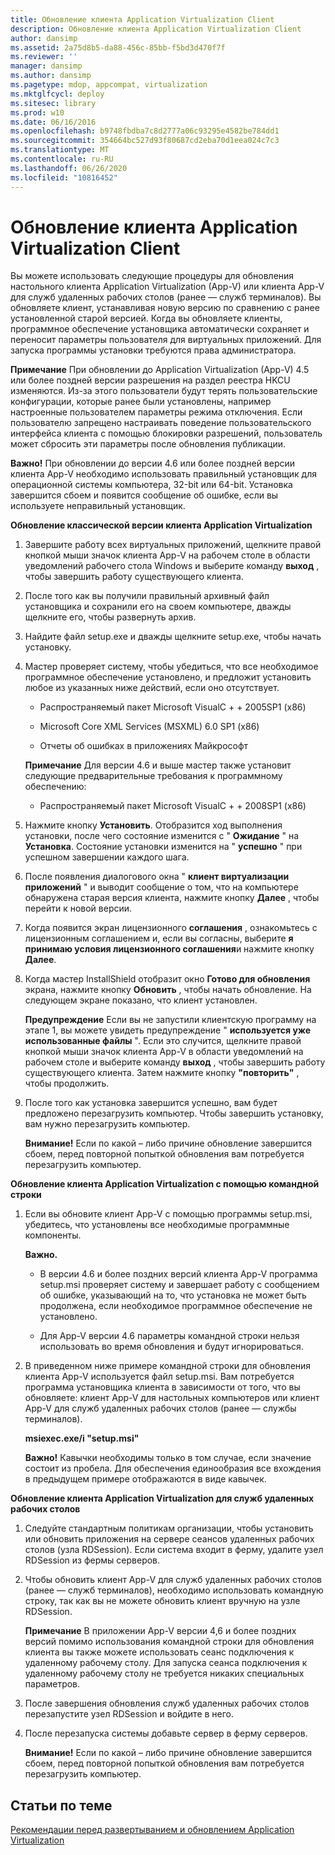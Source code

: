 ```yaml
---
title: Обновление клиента Application Virtualization Client
description: Обновление клиента Application Virtualization Client
author: dansimp
ms.assetid: 2a75d8b5-da88-456c-85bb-f5bd3d470f7f
ms.reviewer: ''
manager: dansimp
ms.author: dansimp
ms.pagetype: mdop, appcompat, virtualization
ms.mktglfcycl: deploy
ms.sitesec: library
ms.prod: w10
ms.date: 06/16/2016
ms.openlocfilehash: b9748fbdba7c8d2777a06c93295e4582be784dd1
ms.sourcegitcommit: 354664bc527d93f80687cd2eba70d1eea024c7c3
ms.translationtype: MT
ms.contentlocale: ru-RU
ms.lasthandoff: 06/26/2020
ms.locfileid: "10816452"
---
```

# Обновление клиента Application Virtualization Client


Вы можете использовать следующие процедуры для обновления настольного клиента Application Virtualization (App-V) или клиента App-V для служб удаленных рабочих столов (ранее — служб терминалов). Вы обновляете клиент, устанавливая новую версию по сравнению с ранее установленной старой версией. Когда вы обновляете клиенты, программное обеспечение установщика автоматически сохраняет и переносит параметры пользователя для виртуальных приложений. Для запуска программы установки требуются права администратора.

**Примечание**  При обновлении до Application Virtualization (App-V) 4.5 или более поздней версии разрешения на раздел реестра HKCU изменяются. Из-за этого пользователи будут терять пользовательские конфигурации, которые ранее были установлены, например настроенные пользователем параметры режима отключения. Если пользователю запрещено настраивать поведение пользовательского интерфейса клиента с помощью блокировки разрешений, пользователь может сбросить эти параметры после обновления публикации.

 

**Важно!**  При обновлении до версии 4.6 или более поздней версии клиента App-V необходимо использовать правильный установщик для операционной системы компьютера, 32-bit или 64-bit. Установка завершится сбоем и появится сообщение об ошибке, если вы используете неправильный установщик.

 

**Обновление классической версии клиента Application Virtualization**

1.  Завершите работу всех виртуальных приложений, щелкните правой кнопкой мыши значок клиента App-V на рабочем столе в области уведомлений рабочего стола Windows и выберите команду **выход** , чтобы завершить работу существующего клиента.

2.  После того как вы получили правильный архивный файл установщика и сохранили его на своем компьютере, дважды щелкните его, чтобы развернуть архив.

3.  Найдите файл setup.exe и дважды щелкните setup.exe, чтобы начать установку.

4.  Мастер проверяет систему, чтобы убедиться, что все необходимое программное обеспечение установлено, и предложит установить любое из указанных ниже действий, если оно отсутствует.

    -   Распространяемый пакет Microsoft VisualC + + 2005SP1 (x86)

    -   Microsoft Core XML Services (MSXML) 6.0 SP1 (x86)

    -   Отчеты об ошибках в приложениях Майкрософт

    **Примечание**  Для версии 4.6 и выше мастер также установит следующие предварительные требования к программному обеспечению:

    -   Распространяемый пакет Microsoft VisualC + + 2008SP1 (x86)

     

5.  Нажмите кнопку **Установить**. Отобразится ход выполнения установки, после чего состояние изменится с " **Ожидание** " на **Установка**. Состояние установки изменится на " **успешно** " при успешном завершении каждого шага.

6.  После появления диалогового окна " **клиент виртуализации приложений** " и выводит сообщение о том, что на компьютере обнаружена старая версия клиента, нажмите кнопку **Далее** , чтобы перейти к новой версии.

7.  Когда появится экран лицензионного **соглашения** , ознакомьтесь с лицензионным соглашением и, если вы согласны, выберите **я принимаю условия лицензионного соглашения**и нажмите кнопку **Далее**.

8.  Когда мастер InstallShield отобразит окно **Готово для обновления** экрана, нажмите кнопку **Обновить** , чтобы начать обновление. На следующем экране показано, что клиент установлен.

    **Предупреждение**  Если вы не запустили клиентскую программу на этапе 1, вы можете увидеть предупреждение " **используется уже использованные файлы** ". Если это случится, щелкните правой кнопкой мыши значок клиента App-V в области уведомлений на рабочем столе и выберите команду **выход** , чтобы завершить работу существующего клиента. Затем нажмите кнопку **"повторить"** , чтобы продолжить.

     

9.  После того как установка завершится успешно, вам будет предложено перезагрузить компьютер. Чтобы завершить установку, вам нужно перезагрузить компьютер.

    **Внимание!**  Если по какой – либо причине обновление завершится сбоем, перед повторной попыткой обновления вам потребуется перезагрузить компьютер.

     

**Обновление клиента Application Virtualization с помощью командной строки**

1.  Если вы обновите клиент App-V с помощью программы setup.msi, убедитесь, что установлены все необходимые программные компоненты.

    **Важно.**  
    -   В версии 4.6 и более поздних версий клиента App-V программа setup.msi проверяет систему и завершает работу с сообщением об ошибке, указывающий на то, что установка не может быть продолжена, если необходимое программное обеспечение не установлено.

    -   Для App-V версии 4.6 параметры командной строки нельзя использовать во время обновления и будут игнорироваться.

     

2.  В приведенном ниже примере командной строки для обновления клиента App-V используется файл setup.msi. Вам потребуется программа установщика клиента в зависимости от того, что вы обновляете: клиент App-V для настольных компьютеров или клиент App-V для служб удаленных рабочих столов (ранее — службы терминалов).

    **msiexec.exe/i "setup.msi"**

    **Важно!**  Кавычки необходимы только в том случае, если значение состоит из пробела. Для обеспечения единообразия все вхождения в предыдущем примере отображаются в виде кавычек.

     

**Обновление клиента Application Virtualization для служб удаленных рабочих столов**

1.  Следуйте стандартным политикам организации, чтобы установить или обновить приложения на сервере сеансов удаленных рабочих столов (узла RDSession). Если система входит в ферму, удалите узел RDSession из фермы серверов.

2.  Чтобы обновить клиент App-V для служб удаленных рабочих столов (ранее — служб терминалов), необходимо использовать командную строку, так как вы не можете обновить клиент вручную на узле RDSession.

    **Примечание**  В приложении App-V версии 4,6 и более поздних версий помимо использования командной строки для обновления клиента вы также можете использовать сеанс подключения к удаленному рабочему столу. Для запуска сеанса подключения к удаленному рабочему столу не требуется никаких специальных параметров.

     

3.  После завершения обновления служб удаленных рабочих столов перезапустите узел RDSession и войдите в него.

4.  После перезапуска системы добавьте сервер в ферму серверов.

    **Внимание!**  Если по какой – либо причине обновление завершится сбоем, перед повторной попыткой обновления вам потребуется перезагрузить компьютер.

     

## Статьи по теме


[Рекомендации перед развертыванием и обновлением Application Virtualization](application-virtualization-deployment-and-upgrade-considerations.md)

 

 





